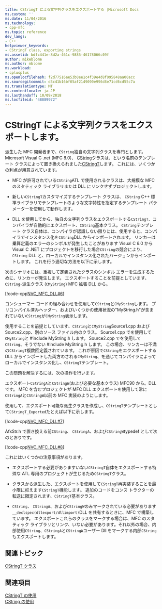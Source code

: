 ```yaml
---
title: CStringT による文字列クラスをエクスポートする |Microsoft Docs
ms.custom: ''
ms.date: 11/04/2016
ms.technology:
- cpp-mfc
ms.topic: reference
dev_langs:
- C++
helpviewer_keywords:
- CStringT class, exporting strings
ms.assetid: bdfc441e-8d2a-461c-9885-46178066c09f
author: mikeblome
ms.author: mblome
ms.workload:
- cplusplus
ms.openlocfilehash: f2d77516ae53b0ee1c4f39e4d8f095848aa00acc
ms.sourcegitcommit: d3c41b16bf05af2149090e996d8e71cd6cd55c7a
ms.translationtype: MT
ms.contentlocale: ja-JP
ms.lasthandoff: 10/09/2018
ms.locfileid: "48889972"
---
```

# <a name="exporting-string-classes-using-cstringt"></a>CStringT による文字列クラスをエクスポートします。

派生した MFC 開発者まで、`CString`独自の文字列クラスを専門とします。 Microsoft Visual C .net (MFC 8.0)、 [CString](../atl-mfc-shared/using-cstring.md)クラスは、という名前のテンプレート クラスによって置き換えられました[CStringT](../atl-mfc-shared/reference/cstringt-class.md)します。 これには、いくつかの利点が用意されています。

- MFC が許可されている`CString`ATL で使用されるクラスは、大規模な MFC のスタティック ライブラリまたは DLL にリンクせずプロジェクトします。

- 新しい`CStringT`カスタマイズするテンプレート クラスは、 `CString` C++ 標準ライブラリでテンプレートのような文字特性を指定するテンプレート パラメーターを使用して動作します。

- DLL を使用してから、独自の文字列クラスをエクスポートする`CStringT`、コンパイラが自動的にエクスポート、`CString`基本クラス。 `CString`テンプレート クラス自体は、コンパイラが認識しない限りには、使用すると、コンパイラでインスタンス化を`CString`DLL からインポートされます。 リンカーは乗算定義のエラーのシンボルが発生したことがあります Visual C 6.0 から Visual C .NET にプロジェクトを移行した場合`CString`の競合により、 `CString` DLL と、ローカルでインスタンス化されたバージョンからインポートします。 これを行う適切な方法を以下に示します。

次のシナリオには、重複して定義されたクラスのシンボル エラーを生成するために、リンカーが発生します。 エクスポートすることを前提としています、 `CString`-派生クラス (`CMyString`) MFC 拡張 DLL から。

[!code-cpp[NVC_MFC_DLL#6](../atl-mfc-shared/codesnippet/cpp/exporting-string-classes-using-cstringt_1.cpp)]

コンシューマー コードの組み合わせを使用して`CString`と`CMyString`します。 プリコンパイル済みヘッダー、およびいくつかの使用状況の"MyString.h"が含まれていない`CString`が`CMyString`表示します。

使用することを前提としています、`CString`と`CMyString`Source1.cpp および Source2.cpp、別のソース ファイル内のクラス。 Source1.cpp でを使用して`CMyString`と #include MyString.h します。 Source2.cpp でを使用して`CString`、そうでない #include MyString.h します。 この場合、リンカーは不満の`CStringT`複数回定義されています。 これが原因で`CString`をエクスポートする DLL からインポートした両方のされる`CMyString`、を通じてコンパイラによってローカルでインスタンス化し、`CStringT`テンプレート。

この問題を解決するには、次の操作を行います。

エクスポート`CStringA`と`CStringW`(および必要な基本クラス) MFC90 から。DLL です。 MFC を含むプロジェクトが MFC DLL エクスポートを使用して常に`CStringA`と`CStringW`以前の MFC 実装のようにします。

使用して、エクスポート可能な派生クラスを作成し、`CStringT`テンプレートとして`CStringT_Exported`たとえば以下に示します。

[!code-cpp[NVC_MFC_DLL#7](../atl-mfc-shared/codesnippet/cpp/exporting-string-classes-using-cstringt_2.cpp)]

AfxStr.h で置き換える前`CString`、 `CStringA`、および`CStringW`typedef として次のとおりです。

[!code-cpp[NVC_MFC_DLL#8](../atl-mfc-shared/codesnippet/cpp/exporting-string-classes-using-cstringt_3.cpp)]

これにはいくつかの注意事項があります。

- エクスポートする必要がありますいない`CStringT`自体をエクスポートする特殊な ATL 専用のプロジェクトが生じるため`CStringT`クラス。

- クラスから派生した、エクスポートを使用して`CStringT`再実装することを最小限に抑えます`CStringT`機能します。 追加のコードをコンス トラクターの転送に限定されます、`CStringT`基本クラス。

- `CString`、 `CStringA`、および`CStringW`のみマークされている必要があります`__declspec(dllexport/dllimport)`DLL を共有するときに、MFC で構築しています。 エクスポートこれらのクラスをマークする場合は、MFC のスタティック ライブラリとリンク、いない必要があります。それ以外の場合、内部使用`CString`、`CStringA`と`CStringW`ユーザー Dll をマークする内部`CString`もエクスポートします。

## <a name="related-topics"></a>関連トピック

[CStringT クラス](../atl-mfc-shared/reference/cstringt-class.md)

## <a name="see-also"></a>関連項目

[CStringT の使用](../atl-mfc-shared/using-cstringt.md)<br/>
[CString の使用](../atl-mfc-shared/using-cstring.md)

